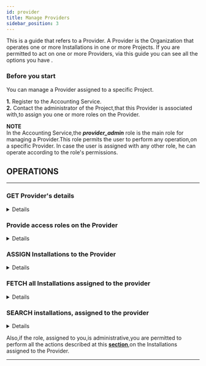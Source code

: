 ```yaml
---
id: provider
title: Manage Providers
sidebar_position: 3
---
```


This is a guide that refers to a Provider.
A Provider is the Organization that operates one or more Installations in one or more Projects.
If you are permitted to act on one or more Providers, via this guide you can see all the options you have .

### Before you start

You can manage a Provider assigned to a specific Project.<br/>

**1.** Register to the Accounting Service.<br/>
**2.** Contact the administrator of the Project,that this Provider is associated with,to assign you one or more roles on the Provider. 

**ΝΟΤΕ** <br/>
In the Accounting Service,the **_provider_admin_** role is the main role for managing a Provider.This role permits the user to perform any operation,on a specific Provider.
In case the user is assigned with any other role, he can operate according to the role's permissions.


## OPERATIONS 

--- 

### GET Provider's details
<details>
You can get the details of the Provider.Apply a request to the Accounting Service API. 
<b> For more details,how to syntax the request,see <a href="https://argoeu.github.io/argo-accounting/docs/api/provider#get---fetch-an-existing-provider">here</a></b>
</details>

### Provide access roles on the Provider
<details>
You can provide users with access roles on the Provider.<br/>

**1.** Read registered clients ( see <a href="https://argoeu.github.io/argo-accounting/docs/api/client#get---read-the-registered-clients)">here</a>) and retrieve client's id. <br/>
**2.** Decide one or more roles,that this user will be assigned with,on the Provider and apply a request to the Accounting Service API.
<b> For more details,how to syntax the request,see <a href="https://argoeu.github.io/argo-accounting/docs/api/provider#post---access-control-entry-for-a-particular-provider-of-a-specific-project">here.</a></b>
</details>

### ASSIGN Installations to the Provider
<details>
You can assign one or more Installations to the Provider.Apply a request to the Accounting Service API.
<b> For more details,how to syntax the request,see <a href="https://argoeu.github.io/argo-accounting/docs/api/installation#post---create-a-new-installation">here.</a></b>
</details>

### FETCH all Installations assigned to the provider
<details>
You can fetch all Installations,assigned to the Provider.Apply a request to the Accounting Service API.
<b> For more details,how to syntax the request,see <a href="https://argoeu.github.io/argo-accounting/docs/api/installation#get-fetch-all-provider-installations">here.</a></b>
</details>

### SEARCH installations, assigned to the provider
<details>
You can search for specific Installation/Installations,assigned to the Provider,that matches one or more criteria.You can define search criteria on each field of the <b><a href="https://argoeu.github.io/argo-accounting/docs/api/installation"> Installation Collection</a></b> or a combination of search criteria on more than one fields.You can search for Installations by Project, Provider, infrastracture, Installation's name, Metric Definition id or a combination of them. 
Apply a request to the Accounting Service API.You need to provide the search criteria in a specific <b><a href="https://argoeu.github.io/argo-accounting/docs/guides/search-filter"> syntax</a></b>. <b> For more details,how to syntax the request,see <a href="https://argoeu.github.io/argo-accounting/docs/api/installation#post---search-for-installations">here</a></b>
</details>

Also,if the role, assigned to you,is administrative,you are permitted to perform all the actions described at this <b><a href="https://argoeu.github.io/argo-accounting/docs/guides/installation">section</a></b>,on the Installations assigned to the Provider.

---
